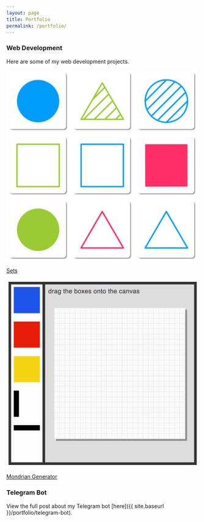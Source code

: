 ```yaml
---
layout: page
title: Portfolio
permalink: /portfolio/
---
```


### Web Development

Here are some of my web development projects.

<div class="flex-container">
  <div class="card">
    <a href="/portfolio/sets/">
      <img src="/portfolio/images/sets.png" />
      <p>Sets</p>
    </a>
  </div>

  <div class="card">
    <a href="/portfolio/mondrian/">
      <img src="/portfolio/images/mondrian.png" />
      <p>Mondrian Generator</p>
    </a>
  </div>
</div>


### Telegram Bot

View the full post about my Telegram bot [here]({{ site.baseurl }}/portfolio/telegram-bot).